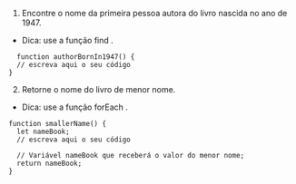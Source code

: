 1. Encontre o nome da primeira pessoa autora do livro nascida no ano de 1947.

* Dica: use a função find .

```
  function authorBornIn1947() {
  // escreva aqui o seu código
}
```

2. Retorne o nome do livro de menor nome.

* Dica: use a função forEach .

```
function smallerName() {
  let nameBook;
  // escreva aqui o seu código

  // Variável nameBook que receberá o valor do menor nome;
  return nameBook;
}
```